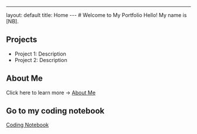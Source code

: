 ---
layout: default
title: Home
--- # Welcome to My Portfolio Hello! My name is [NB].
## Projects
- Project 1: Description
- Project 2: Description
## About Me
Click here to learn more → [About Me](about.md) 

## Go to my coding notebook
[Coding Notebook](notebook.md)
